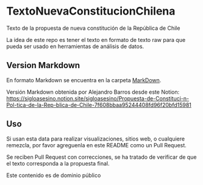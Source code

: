 # TextoNuevaConstitucionChilena
Texto de la propuesta de nueva constitución de la República de Chile

La idea de este repo es tener el texto en formato de texto raw para que pueda ser usado en herramientas de análisis de datos.

## Version Markdown

En formato Markdown se encuentra en la carpeta [MarkDown](Markdown).

Versión Markdown obtenida por Alejandro Barros desde este Notion: https://sigloasesino.notion.site/sigloasesino/Propuesta-de-Constituci-n-Pol-tica-de-la-Rep-blica-de-Chile-7f608bbaa95244408fd96f20bfd15981


## Uso

Si usan esta data para realizar visualizaciones, sitios web, o cualquiere remezcla, por favor agreguenla en este README como un Pull Request.

Se reciben Pull Request con correcciones, se ha tratado de verificar de que el texto corresponda a la propuesta final.

Este contenido es de dominio público
